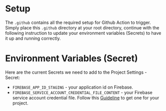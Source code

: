 # Setup

The `.github` contains all the required setup for Github Action to trigger. Simply place this `.github` directory at your root directory, continue with the following instruction to update your environment variables (Secrets) to have it up and running correctly.

# Environment Variables (Secret)
Here are the current Secrets we need to add to the Project Settings - Secret:

- `FIREBASE_APP_ID_STAGING` - your application id on Firebase.
- `FIREBASE_SERVICE_ACCOUNT_CREDENTIAL_FILE_CONTENT` - your Firebase service account credential file. Follow this [Guideline](https://github.com/wzieba/Firebase-Distribution-Github-Action/wiki/FIREBASE_TOKEN-migration#guide-2---the-same-but-with-screenshots) to get one for your project.